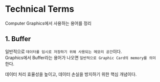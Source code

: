 # Technical Terms
Computer Graphics에서 사용하는 용어를 정리   

## 1. Buffer
일반적으로 `데이터를 임시로 저장하기 위해 사용되는 메모리 공간`이다.   
Graphics에서 Buffer라는 용어가 나오면 `일반적으로 Graphic Card의 memory를 의미`한다.   

데이터 처리 효율성을 높이고, 데이터 손실을 방지하기 위한 핵심 개념이다.   